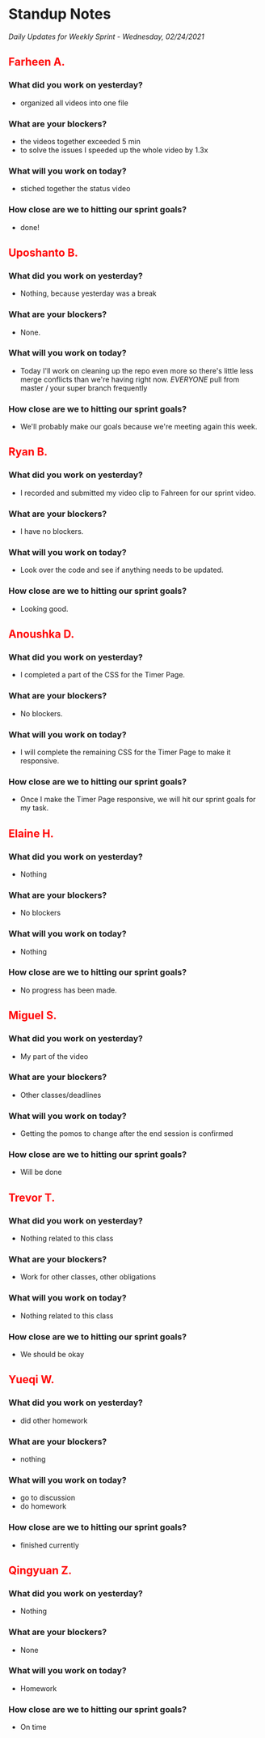# Standup Notes

_Daily Updates for Weekly Sprint - Wednesday, 02/24/2021_

## <span style="color: red;">Farheen A.</span>

### What did you work on yesterday?

- organized all videos into one file

### What are your blockers?

- the videos together exceeded 5 min
- to solve the issues I speeded up the whole video by 1.3x

### What will you work on today?

- stiched together the status video

### How close are we to hitting our sprint goals?

- done!

## <span style="color: red;">Uposhanto B.</span>

### What did you work on yesterday?

- Nothing, because yesterday was a break

### What are your blockers?

- None.

### What will you work on today?

- Today I'll work on cleaning up the repo even more so there's little less merge conflicts than we're having right now. _EVERYONE_ pull from master / your super branch frequently

### How close are we to hitting our sprint goals?

- We'll probably make our goals because we're meeting again this week.

## <span style="color: red;">Ryan B.</span>

### What did you work on yesterday?

- I recorded and submitted my video clip to Fahreen for our sprint video.

### What are your blockers?

- I have no blockers.

### What will you work on today?

- Look over the code and see if anything needs to be updated.

### How close are we to hitting our sprint goals?

- Looking good.

## <span style="color: red;">Anoushka D.</span>

### What did you work on yesterday?

- I completed a part of the CSS for the Timer Page.

### What are your blockers?

- No blockers.

### What will you work on today?

- I will complete the remaining CSS for the Timer Page to make it responsive.

### How close are we to hitting our sprint goals?

- Once I make the Timer Page responsive, we will hit our sprint goals for my task.

## <span style="color: red;">Elaine H.</span>

### What did you work on yesterday?

- Nothing

### What are your blockers?

- No blockers

### What will you work on today?

- Nothing

### How close are we to hitting our sprint goals?

- No progress has been made.

## <span style="color: red;">Miguel S.</span>

### What did you work on yesterday?

- My part of the video

### What are your blockers?

- Other classes/deadlines

### What will you work on today?

- Getting the pomos to change after the end session is confirmed

### How close are we to hitting our sprint goals?

- Will be done

## <span style="color: red;">Trevor T.</span>

### What did you work on yesterday?

- Nothing related to this class

### What are your blockers?

- Work for other classes, other obligations

### What will you work on today?

- Nothing related to this class

### How close are we to hitting our sprint goals?

- We should be okay

## <span style="color: red;">Yueqi W.</span>

### What did you work on yesterday?

- did other homework

### What are your blockers?

- nothing

### What will you work on today?

- go to discussion
- do homework

### How close are we to hitting our sprint goals?

- finished currently

## <span style="color: red;">Qingyuan Z.</span>

### What did you work on yesterday?

- Nothing

### What are your blockers?

- None

### What will you work on today?

- Homework

### How close are we to hitting our sprint goals?

- On time

